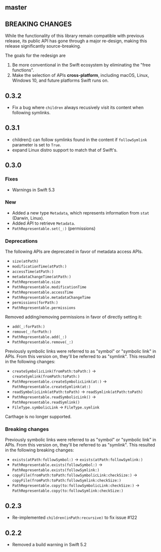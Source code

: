 ## master

## BREAKING CHANGES

While the functionality of this library remain compatible with previous release, its public API has gone
through a major re-design, making this release significantly source-breaking.

The goals for the redesign are

1. Be more conventional in the Swift ecosystem by eliminating the "free functions".
2. Make the selection of APIs **cross-platform**, including macOS, Linux, Windows 10, and future platforms
   Swift runs on.

## 0.3.2

- Fix a bug where `children` always recusively visit its content when following symlinks.

## 0.3.1

- children() can follow symlinks found in the content if `followSymlink`
  parameter is set to `True`.
- expand Linux distro support to match that of Swift's.

## 0.3.0

### Fixes

- Warnings in Swift 5.3

### New

- Added a new type `Metadata`, which represents information from `stat` (Darwin,
  Linux).
- Added API to retrieve `Metadata`.
- `PathRepresentable.set(_:)` (permissions)


### Deprecations

The following APIs are deprecated in favor of metadata access APIs.

- `size(atPath)`
- `modificationTime(atPath:)`
- `accessTime(atPath:)`
- `metadataChangeTime(atPath:)`
- `PathRepresentable.size`
- `PathRepresentable.modificationTime`
- `PathRepresentable.accessTime`
- `PathRepresentable.metadataChangeTime`
- `permissions(forPath:)`
- `PathRepresentable.permissions`

Removed adding/removing permissions in favor of directly setting it:

- `add(_:forPath:)`
- `remove(_:forPath:)`
- `PathRepresentable.add(_:)`
- `PathRepresentable.remove(_:)`

Previously symbolic links were referred to as "symbol" or "symbolic link" in
APIs. From this version on, they'll be referred to as "symlink". This resulted
in the following changes:

- `createSymbolicLink(fromPath:toPath:)` -> `createSymlink(fromPath:toPath:)`
- `PathRepresentable.createSymbolicLink(at:)` -> `PathRepresentable.createSymlink(at:)`
- `readSymbolicLink(atPath:toPath)` -> `readSymlink(atPath:toPath)`
- `PathRepresentable.readSymbolicLink()` -> `PathRepresentable.readSymlink()`
- `FileType.symbolicLink` -> `FileType.symlink`

Carthage is no longer supported.

### Breaking changes

Previously symbolic links were referred to as "symbol" or "symbolic link" in
APIs. From this version on, they'll be referred to as "symlink". This resulted
in the following breaking changes:

- `exists(atPath:followSymbol:)` -> `exists(atPath:followSymlink:)`
- `PathRepresentable.exists(followSymbol:)` -> `PathRepresentable.exists(followSymlink:)`
- `copyFile(fromPath:toPath:followSymbolicLink:checkSize:)` -> `copyFile(fromPath:toPath:followSymlink:checkSize:)`
- `PathRepresentable.copy(to:followSymbolicLink:checkSize:)` -> `PathRepresentable.copy(to:followSymlink:checkSize:)`

## 0.2.3

- Re-implemented `children(inPath:recursive)` to fix issue #122

## 0.2.2

- Removed a build warning in Swift 5.2
